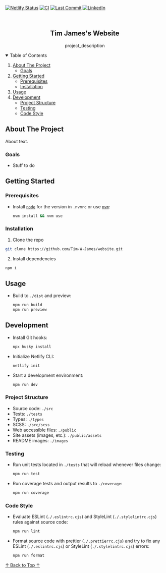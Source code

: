 <!-- ! If you can read this comment, please preview this file with a markdown renderer -->

<!--
*** README forked from the Best-README-Template: https://github.com/othneildrew/Best-README-Template
*** Forked by Tim James: https://github.com/Tim-W-James/README-Template
***
*** See the TODO lists for project setup.
*** Find a list of resources for writing markdown, etc. at the end of this file.
-->

<!-- PROJECT SHIELDS -->

[![Netlify Status](https://api.netlify.com/api/v1/badges/12de8af7-3635-4547-9d57-1d93e0bf8db1/deploy-status)](https://timjames.dev)
[![CI][ci-shield]][ci-url]
[![Last Commit][last-commit-shield]][last-commit-url]
[![LinkedIn][linkedin-shield]][linkedin-url]

<!-- [![Netlify][netlify-shield]][netlify-url] -->
<!-- [![Release][release-shield]][release-url] -->
<!-- [![Contributors][contributors-shield]][contributors-url] -->
<!-- [![Forks][forks-shield]][forks-url] -->
<!-- [![Stargazers][stars-shield]][stars-url] -->
<!-- [![Issues][issues-shield]][issues-url] -->
<!-- [![MIT License][license-shield]][license-url] -->

<!-- PROJECT LOGO -->
<br />
<p align="center">
  <a href="https://github.com/Tim-W-James/website">
    <!-- <img src="images/logo.png" alt="Logo" width="80" height="80"> -->
  </a>

  <h2 align="center" id="top">Tim James's Website</h2>

  <p align="center">
    project_description
    <br />
<!--     <a href="https://github.com/Tim-W-James/website"><strong>Explore the docs »</strong></a>
    <br />
    <br /> -->
<!--     <a href="https://github.com/Tim-W-James/website">View Demo</a> -->
<!--     ·
    <a href="https://github.com/Tim-W-James/website/issues">Report Bug</a> -->
<!--     ·
    <a href="https://github.com/Tim-W-James/website/issues">Request Feature</a> -->
  </p>
</p>

<!-- TABLE OF CONTENTS -->
<details open="open">
  <summary>Table of Contents</summary>
  <ol>
    <li>
      <a href="#about-the-project">About The Project</a>
      <ul>
        <li><a href="#goals">Goals</a></li>
        <!-- <li><a href="#roadmap">Goals</a></li> -->
        <!-- <li><a href="#features">Features</a></li> -->
        <!-- <li><a href="#built-with">Built With</a></li> -->
      </ul>
    </li>
    <li>
      <a href="#getting-started">Getting Started</a>
      <ul>
        <li><a href="#prerequisites">Prerequisites</a></li>
        <li><a href="#installation">Installation</a></li>
      </ul>
    </li>
    <li>
        <a href="#usage">Usage</a>
        <ul>
          <!-- <li><a href="#example-usecases">Example Usecases</a></li> -->
        </ul>
    </li>
    <li>
        <a href="#development">Development</a>
        <ul>
          <li><a href="#project-structure">Project Structure</a></li>
          <li><a href="#testing">Testing</a></li>
          <li><a href="#code-style">Code Style</a></li>
        </ul>
    </li>
    <!-- <li><a href="#contributing">Contributing</a></li> -->
    <!-- <li><a href="#license">License</a></li> -->
    <!-- <li><a href="#contact">Contact</a></li> -->
    <!-- <li><a href="#acknowledgements">Acknowledgements</a></li> -->
  </ol>
</details>

<!-- ABOUT THE PROJECT -->

## About The Project

<!-- [![website Screen Shot][product-screenshot]](https://example.com) -->

About text.

### Goals

- Stuff to do

<!-- ### Roadmap

See the [open issues](https://github.com/Tim-W-James/website/issues) for a list of proposed features (and known issues). -->

<!-- ### Features

* -->

<!-- ### Built With

* []() -->

<!-- GETTING STARTED -->

## Getting Started

### Prerequisites

- Install [`node`](https://nodejs.org/en/) for the version in `.nvmrc` or use [`nvm`](https://github.com/nvm-sh/nvm):

  ```sh
  nvm install && nvm use
  ```

### Installation

1. Clone the repo

```sh
git clone https://github.com/Tim-W-James/website.git
```

2. Install dependencies

```sh
npm i
```

<!-- USAGE -->

## Usage

- Build to `./dist` and preview:

  ```sh
  npm run build
  npm run preview
  ```

<!-- ### Example Usecases

Use this space to show useful examples of how a project can be used. Additional screenshots, code examples and demos work well in this space. You may also link to more resources.

_For more examples, please refer to the [Documentation](https://example.com)_ -->

<!-- DEVELOPMENT -->

## Development

- Install Git hooks:

  ```sh
  npx husky install
  ```

- Initialize Netlify CLI:

  ```sh
  netlify init
  ```

- Start a development environment:

  ```sh
  npm run dev
  ```

### Project Structure

- Source code: `./src`
- Tests: `./tests`
- Types: `./types`
- SCSS: `./src/scss`
- Web accessible files: `./public`
- Site assets (images, etc.): `./public/assets`
- README images: `./images`

### Testing

- Run unit tests located in `./tests` that will reload whenever files change:

  ```sh
  npm run test
  ```

- Run coverage tests and output results to `./coverage`:

  ```sh
  npm run coverage
  ```

### Code Style

- Evaluate ESLint (`./.eslintrc.cjs`) and StyleLint (`./.stylelintrc.cjs`) rules against source code:

  ```sh
  npm run lint
  ```

- Format source code with prettier (`./.prettierrc.cjs`) and try to fix any
  ESLint (`./.eslintrc.cjs`) or StyleLint (`./.stylelintrc.cjs`) errors:

  ```sh
  npm run format
  ```

<!-- CONTRIBUTING -->
<!-- ## Contributing

Contributions are what make the open source community such an amazing place to learn, inspire, and create. Any contributions you make are **greatly appreciated**.

1. Fork the Project
2. Create your Feature Branch (`git checkout -b feature/AmazingFeature`)
3. Commit your Changes (`git commit -m 'Add some AmazingFeature'`)
4. Push to the Branch (`git push origin feature/AmazingFeature`)
5. Open a Pull Request -->

<!-- LICENSE -->
<!-- ## License

Distributed under the MIT License. See `LICENSE` for more information. -->

<!-- CONTACT -->
<!-- ## Contact

Email: [tim.jameswork9800@gmail.com](mailto:tim.jameswork9800@gmail.com "tim.jameswork9800@gmail.com")

Project Link: [https://github.com/Tim-W-James/website](https://github.com/Tim-W-James/website) -->

<!-- ACKNOWLEDGEMENTS -->
<!-- ## Acknowledgements

* []()
* []()
* []() -->

<a href="#top">↑ Back to Top ↑</a>

<!-- MARKDOWN LINKS & IMAGES -->
<!-- https://www.markdownguide.org/basic-syntax/#reference-style-links -->
<!-- Shields: https://shields.io -->
<!-- Icons: https://github.com/simple-icons/simple-icons/blob/develop/slugs.md -->

[netlify-shield]: https://img.shields.io/netlify/12de8af7-3635-4547-9d57-1d93e0bf8db1?logo=netlify&style=for-the-badge
[netlify-url]: https://tim-w-james.netlify.app/
[ci-shield]: https://img.shields.io/github/workflow/status/Tim-W-James/website/CI?style=for-the-badge&logo=githubactions&logoColor=white
[ci-url]: https://github.com/Tim-W-James/website/actions
[release-shield]: https://img.shields.io/github/v/release/Tim-W-James/website.svg?include_prereleases&style=for-the-badge
[release-url]: https://github.com/Tim-W-James/website/releases
[last-commit-shield]: https://img.shields.io/github/last-commit/Tim-W-James/website.svg?style=for-the-badge&logo=git&logoColor=white
[last-commit-url]: https://github.com/Tim-W-James/website/commits/main
[contributors-shield]: https://img.shields.io/github/contributors/Tim-W-James/website.svg?style=for-the-badge&logo=github&logoColor=white
[contributors-url]: https://github.com/Tim-W-James/website/graphs/contributors
[forks-shield]: https://img.shields.io/github/forks/Tim-W-James/website.svg?style=for-the-badge
[forks-url]: https://github.com/Tim-W-James/website/network/members
[stars-shield]: https://img.shields.io/github/stars/Tim-W-James/website.svg?style=for-the-badge
[stars-url]: https://github.com/Tim-W-James/website/stargazers
[issues-shield]: https://img.shields.io/github/issues/Tim-W-James/website.svg?style=for-the-badge
[issues-url]: https://github.com/Tim-W-James/website/issues
[license-shield]: https://img.shields.io/github/license/Tim-W-James/website.svg?style=for-the-badge
[license-url]: https://github.com/Tim-W-James/website/blob/main/LICENSE.txt
[linkedin-shield]: https://img.shields.io/badge/-LinkedIn-black.svg?style=for-the-badge&logo=linkedin&colorB=555
[linkedin-url]: https://linkedin.com/in/timothy-william-james/
[product-screenshot]: images/screenshot.png

<!-- USEFUL LINKS FOR MARKDOWN
* https://github.com/Tim-W-James/blog/blob/master/Markdow-Cheatsheet.md
* https://www.markdownguide.org/basic-syntax
* https://www.webpagefx.com/tools/emoji-cheat-sheet
* https://shields.io
* https://github.com/simple-icons/simple-icons/blob/develop/slugs.md
* https://choosealicense.com
* https://pages.github.com
* https://daneden.github.io/animate.css
* https://connoratherton.com/loaders
* https://kenwheeler.github.io/slick
* https://github.com/cferdinandi/smooth-scroll
* http://leafo.net/sticky-kit
* http://jvectormap.com
* https://fontawesome.com -->
